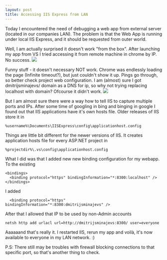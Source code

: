 ```yaml
---
layout: post
title: Accessing IIS Express from LAN
---
```


Today I encountered the need of debugging a web app from external server (located in our companies LAN). The problem is that the Web App is running under local IIS Express, and it should be requested from outer world.

Well, I am actually surprised it doesn't work "from the box". After launching my app from VS I tried accessing it from remote machine in chrome by IP. No success.
![](http://i.imgur.com/uRw1O7s.png)

Funny stuff - it doesn't necessary NOT work. Chrome was endlessly loading the page (Infinite timeout?), but just couldn't show it up. Pings go through, so better check project web configuration. I am (almost) sure I got dmitrijsminajevs/ domain as a DNS for ip, so why not trying replacing localhost with domain? Ofcourse it didn't work.
![](http://i.imgur.com/UDXohJA.png)

But I am almost sure there were a way how to tell IIS to capture multiple ports and IPs. After some time of googling in bing and binging in google I found out that IIS applications have it's own hosts file. Older releases of IIS store it in 

```
%username%\Documents\IISExpress\config\applicationhost.config
```

Things are little bit different for the newer versions of IIS. It creates application hosts file for every ASP.NET project in

```
%projectdir%\.vs\config\applicationhost.config
```

What I did was that I added new new binding configuration for my webapp. To the existing

```
<bindings>
  <binding protocol="https" bindingInformation="*:8300:localhost" />
</bindings>
```

I added 

```
  <binding protocol="https" bindingInformation="*:8300:dmitrijsminajevs" />
```

After that I allowed that IP to be used by non-Admin accounts

```
netsh http add urlacl url=http://dmitrijsminajevs:8300/ user=everyone
```

Aaaaaand that's really it. I restarted IIS, rerun my app and voilà, it's now available to everyone in my LAN network. :) 


P.S: There still may be troubles with firewall blocking connections to that specific port, so that's another thing to check.  

